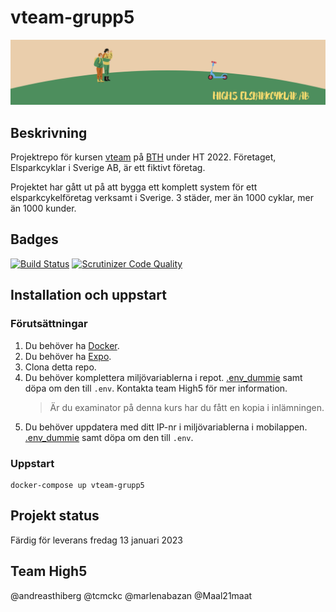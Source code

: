 
# vteam-grupp5

![High5head](/webapp_kund/src/assets/high5_header01.png)

## Beskrivning
Projektrepo för kursen [vteam](https://dbwebb.se/kurser/vteam-v1/) på [BTH](https://bth.se/) under HT 2022. Företaget, Elsparkcyklar i Sverige AB, är ett fiktivt företag.

Projektet har gått ut på att bygga ett komplett system för ett elsparkcykelföretag verksamt i Sverige. 3 städer, mer än 1000 cyklar, mer än 1000 kunder. 


## Badges
[![Build Status](https://scrutinizer-ci.com/g/andreasthiberg/vteam-grupp5/badges/build.png?b=main)](https://scrutinizer-ci.com/g/andreasthiberg/vteam-grupp5/build-status/main)
[![Scrutinizer Code Quality](https://scrutinizer-ci.com/g/andreasthiberg/vteam-grupp5/badges/quality-score.png?b=main)](https://scrutinizer-ci.com/g/andreasthiberg/vteam-grupp5/?branch=main)


## Installation och uppstart
### Förutsättningar
1. Du behöver ha [Docker](https://www.docker.com/).
2. Du behöver ha [Expo](https://expo.dev/).
3. Clona detta repo.
4. Du behöver komplettera miljövariablerna i repot. [.env_dummie](/.env_dummie) samt döpa om den till `.env`. Kontakta team High5 för mer information.
    > Är du examinator på denna kurs har du fått en kopia i inlämningen.
5. Du behöver uppdatera med ditt IP-nr i miljövariablerna i mobilappen. [.env_dummie](/mobilapp_kund/.env_dummie) samt döpa om den till `.env`.




### Uppstart
```
docker-compose up vteam-grupp5
```

## Projekt status
Färdig för leverans fredag 13 januari 2023

## Team High5
@andreasthiberg
@tcmckc
@marlenabazan
@Maal21maat
